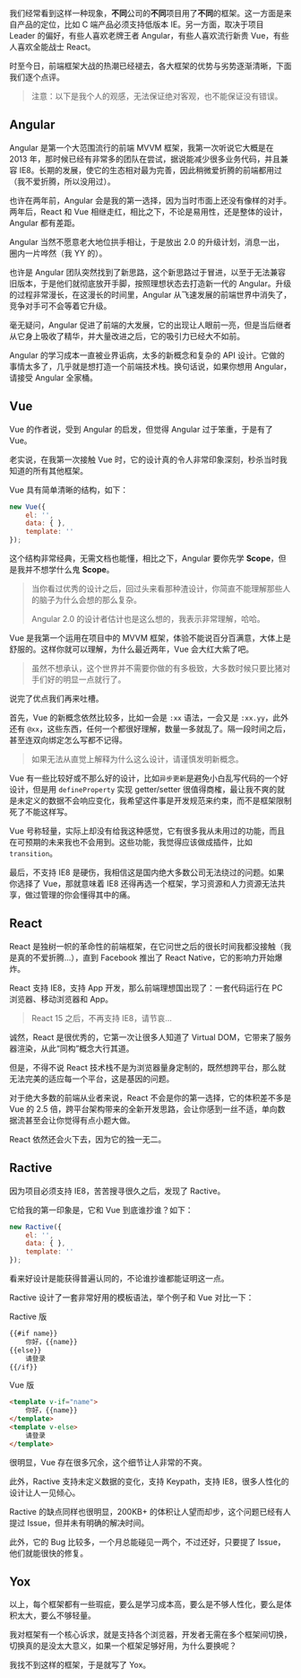 我们经常看到这样一种现象，**不同**公司的**不同**项目用了**不同**的框架。这一方面是来自产品的定位，比如 C 端产品必须支持低版本 IE。另一方面，取决于项目 Leader 的偏好，有些人喜欢老牌王者 Angular，有些人喜欢流行新贵 Vue，有些人喜欢全能战士 React。

时至今日，前端框架大战的热潮已经褪去，各大框架的优势与劣势逐渐清晰，下面我们逐个点评。

> 注意：以下是我个人的观感，无法保证绝对客观，也不能保证没有错误。

## Angular

Angular 是第一个大范围流行的前端 MVVM 框架，我第一次听说它大概是在 2013 年，那时候已经有非常多的团队在尝试，据说能减少很多业务代码，并且兼容 IE8。长期的发展，使它的生态相对最为完善，因此稍微爱折腾的前端都用过（我不爱折腾，所以没用过）。

也许在两年前，Angular 会是我的第一选择，因为当时市面上还没有像样的对手。两年后，React 和 Vue 相继走红，相比之下，不论是易用性，还是整体的设计，Angular 都有差距。

Angular 当然不愿意老大地位拱手相让，于是放出 2.0 的升级计划，消息一出，圈内一片哗然（我 YY 的）。

也许是 Angular 团队突然找到了新思路，这个新思路过于冒进，以至于无法兼容旧版本，于是他们就彻底放开手脚，按照理想状态去打造新一代的 Angular。升级的过程非常漫长，在这漫长的时间里，Angular 从飞速发展的前端世界中消失了，竞争对手可不会等着它升级。

毫无疑问，Angular 促进了前端的大发展，它的出现让人眼前一亮，但是当后继者从它身上吸收了精华，并大量改进之后，它的吸引力已经大不如前。

Angular 的学习成本一直被业界诟病，太多的新概念和复杂的 API 设计。它做的事情太多了，几乎就是想打造一个前端技术栈。换句话说，如果你想用 Angular，请接受 Angular 全家桶。

## Vue

Vue 的作者说，受到 Angular 的启发，但觉得 Angular 过于笨重，于是有了 Vue。

老实说，在我第一次接触 Vue 时，它的设计真的令人非常印象深刻，秒杀当时我知道的所有其他框架。

Vue 具有简单清晰的结构，如下：

```javascript
new Vue({
    el: '',
    data: { },
    template: ''
});
```

这个结构非常经典，无需文档也能懂，相比之下，Angular 要你先学 **Scope**，但是我并不想学什么鬼 **Scope**。

> 当你看过优秀的设计之后，回过头来看那种渣设计，你简直不能理解那些人的脑子为什么会想的那么复杂。
> 
> Angular 2.0 的设计者估计也是这么想的，我表示非常理解，哈哈。

Vue 是我第一个运用在项目中的 MVVM 框架，体验不能说百分百满意，大体上是舒服的。这样你就可以理解，为什么最近两年，Vue 会大红大紫了吧。

> 虽然不想承认，这个世界并不需要你做的有多极致，大多数时候只要比猪对手们好的明显一点就行了。

说完了优点我们再来吐槽。

首先，Vue 的新概念依然比较多，比如一会是 `:xx` 语法，一会又是 `:xx.yy`，此外还有 `@xx`，这些东西，任何一个都很好理解，数量一多就乱了。隔一段时间之后，甚至连双向绑定怎么写都不记得。

> 如果无法从直觉上解释为什么这么设计，请谨慎发明新概念。

Vue 有一些比较好或不那么好的设计，比如`异步更新`是避免小白乱写代码的一个好设计，但是用 `defineProperty` 实现 getter\/setter 很值得商榷，最让我不爽的就是未定义的数据不会响应变化，我希望这件事是开发规范来约束，而不是框架限制死了不能这样写。

Vue 号称轻量，实际上却没有给我这种感觉，它有很多我从未用过的功能，而且在可预期的未来我也不会用到。这些功能，我觉得应该做成插件，比如 `transition`。

最后，不支持 IE8 是硬伤，我相信这是国内绝大多数公司无法绕过的问题。如果你选择了 Vue，那就意味着 IE8 还得再选一个框架，学习资源和人力资源无法共享，做过管理的你会懂得其中的痛。

## React

React 是独树一帜的革命性的前端框架，在它问世之后的很长时间我都没接触（我是真的不爱折腾...），直到 Facebook 推出了 React Native，它的影响力开始爆炸。

React 支持 IE8，支持 App 开发，那么前端理想国出现了：一套代码运行在 PC 浏览器、移动浏览器和 App。

> React 15 之后，不再支持 IE8，请节哀...

诚然，React 是很优秀的，它第一次让很多人知道了 Virtual DOM，它带来了服务器渲染，从此“同构”概念大行其道。

但是，不得不说 React 技术栈不是为浏览器量身定制的，既然想跨平台，那么就无法完美的适应每一个平台，这是基因的问题。

对于绝大多数的前端从业者来说，React 不会是你的第一选择，它的体积差不多是 Vue 的 2.5 倍，跨平台架构带来的全新开发思路，会让你感到一丝不适，单向数据流甚至会让你觉得有点小题大做。

React 依然还会火下去，因为它的独一无二。

## Ractive

因为项目必须支持 IE8，苦苦搜寻很久之后，发现了 Ractive。

它给我的第一印象是，它和 Vue 到底谁抄谁？如下：

```javascript
new Ractive({
    el: '',
    data: { },
    template: ''
});
```

看来好设计是能获得普遍认同的，不论谁抄谁都能证明这一点。

Ractive 设计了一套非常好用的模板语法，举个例子和 Vue 对比一下：

Ractive 版

```html
{{#if name}}
    你好，{{name}}
{{else}}
    请登录
{{/if}}
```

Vue 版

```html
<template v-if="name">
    你好，{{name}}
</template>
<template v-else>
    请登录
</template>
```

很明显，Vue 存在很多冗余，这个细节让人非常的不爽。

此外，Ractive 支持未定义数据的变化，支持 Keypath，支持 IE8，很多人性化的设计让人一见倾心。

Ractive 的缺点同样也很明显，200KB+ 的体积让人望而却步，这个问题已经有人提过 Issue，但并未有明确的解决时间。

此外，它的 Bug 比较多，一个月总能碰见一两个，不过还好，只要提了 Issue，他们就能很快的修复。

## Yox

以上，每个框架都有一些瑕疵，要么是学习成本高，要么是不够人性化，要么是体积太大，要么不够轻量。

我对框架有一个核心诉求，就是支持各个浏览器，开发者无需在多个框架间切换，切换真的是没太大意义，如果一个框架足够好用，为什么要换呢？

我找不到这样的框架，于是就写了 Yox。

